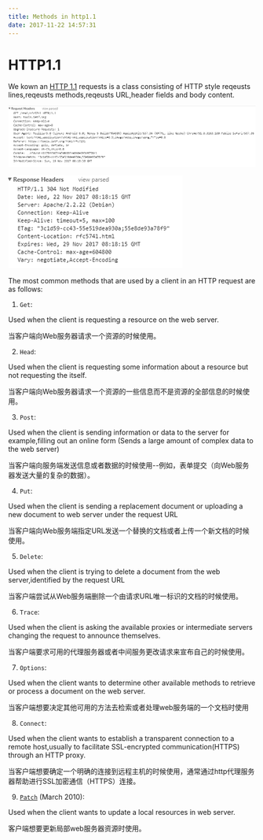 ```yaml
---
title: Methods in http1.1
date: 2017-11-22 14:57:31
---
```

# HTTP1.1 #

We kown an [HTTP 1.1](https://www.ietf.org/rfc/rfc2616.txt) requests is a class consisting of HTTP style reqeusts lines,reqeusts methods,reqeusts URL,header fields and body content.

![loading...](/images/Requests/Http/http1.1headers.png "HTTP1.1 headers")

![loading...](/images/Requests/Http/http1.1responseheaders.png "Response headers")

The most common methods that are used by a client in an HTTP request are as follows:

1. `Get`:

  Used when the client is requesting a resource on the web server.

  当客户端向Web服务器请求一个资源的时候使用。

2. `Head`:

  Used when the client is requesting some information about a resource but not requesting the itself.

  当客户端向Web服务器请求一个资源的一些信息而不是资源的全部信息的时候使用。

3. `Post`:

  Used when the client is sending information or data to the server
  for example,filling out an online form (Sends a large amount of complex data to the web server)

  当客户端向服务端发送信息或者数据的时候使用--例如，表单提交（向Web服务器发送大量的复杂的数据）。

4. `Put`:

  Used when the client is sending a replacement document or uploading a new document to web server under the request URL

  当客户端向Web服务端指定URL发送一个替换的文档或者上传一个新文档的时候使用。

5. `Delete`:

  Used when the client is trying to delete a document from the web server,identified by the request URL 

  当客户端尝试从Web服务端删除一个由请求URL唯一标识的文档的时候使用。

6. `Trace`:

  Used when the client is asking the available proxies or intermediate servers changing the request to announce themselves.

  当客户端要求可用的代理服务器或者中间服务更改请求来宣布自己的时候使用。

7. `Options`:

  Used when the client wants to determine other available methods to retrieve or process a document on the web server.

  当客户端想要决定其他可用的方法去检索或者处理web服务端的一个文档时使用

8. `Connect`:

  Used when the client wants to establish a transparent connection to a remote host,usually to facilitate SSL-encrypted communication(HTTPS) through an HTTP proxy.

  当客户端想要确定一个明确的连接到远程主机的时候使用，通常通过http代理服务器帮助进行SSL加密通信（HTTPS）连接。

9. [`Patch`](https://www.rfc-editor.org/rfc/rfc5789.txt) (March 2010):

  Used when the client wants to update a local resources in web server.

  客户端想要更新局部web服务器资源时使用。

